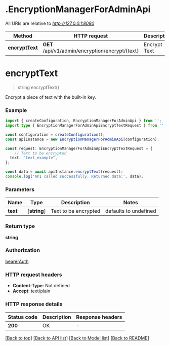 # .EncryptionManagerForAdminApi

All URIs are relative to *http://127.0.0.1:8080*

Method | HTTP request | Description
------------- | ------------- | -------------
[**encryptText**](EncryptionManagerForAdminApi.md#encryptText) | **GET** /api/v1/admin/encryption/encrypt/{text} | Encrypt Text


# **encryptText**
> string encryptText()

Encrypt a piece of text with the built-in key.

### Example


```typescript
import { createConfiguration, EncryptionManagerForAdminApi } from '';
import type { EncryptionManagerForAdminApiEncryptTextRequest } from '';

const configuration = createConfiguration();
const apiInstance = new EncryptionManagerForAdminApi(configuration);

const request: EncryptionManagerForAdminApiEncryptTextRequest = {
    // Text to be encrypted
  text: "text_example",
};

const data = await apiInstance.encryptText(request);
console.log('API called successfully. Returned data:', data);
```


### Parameters

Name | Type | Description  | Notes
------------- | ------------- | ------------- | -------------
 **text** | [**string**] | Text to be encrypted | defaults to undefined


### Return type

**string**

### Authorization

[bearerAuth](README.md#bearerAuth)

### HTTP request headers

 - **Content-Type**: Not defined
 - **Accept**: text/plain


### HTTP response details
| Status code | Description | Response headers |
|-------------|-------------|------------------|
**200** | OK |  -  |

[[Back to top]](#) [[Back to API list]](README.md#documentation-for-api-endpoints) [[Back to Model list]](README.md#documentation-for-models) [[Back to README]](README.md)


